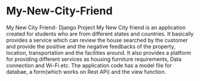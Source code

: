 # My-New-City-Friend
My New City Friend- Django Project
My New City friend is an application created for students who are from different states and countries.
It basically provides a service which can review the house searched by the customer and provide the positive and the negative feedbacks of the property, location, transportation and the facilities around.
It also provides a platform for providing different services as housing furniture requirements, Data connection and Wi-Fi etc.
The application code has a model file for databae, a form(which works on Rest APi) and the view function.
